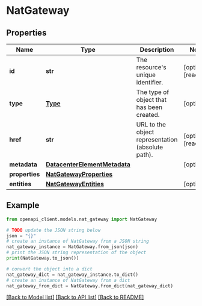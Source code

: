 # NatGateway


## Properties

Name | Type | Description | Notes
------------ | ------------- | ------------- | -------------
**id** | **str** | The resource&#39;s unique identifier. | [optional] [readonly] 
**type** | [**Type**](Type.md) | The type of object that has been created. | [optional] 
**href** | **str** | URL to the object representation (absolute path). | [optional] [readonly] 
**metadata** | [**DatacenterElementMetadata**](DatacenterElementMetadata.md) |  | [optional] 
**properties** | [**NatGatewayProperties**](NatGatewayProperties.md) |  | 
**entities** | [**NatGatewayEntities**](NatGatewayEntities.md) |  | [optional] 

## Example

```python
from openapi_client.models.nat_gateway import NatGateway

# TODO update the JSON string below
json = "{}"
# create an instance of NatGateway from a JSON string
nat_gateway_instance = NatGateway.from_json(json)
# print the JSON string representation of the object
print(NatGateway.to_json())

# convert the object into a dict
nat_gateway_dict = nat_gateway_instance.to_dict()
# create an instance of NatGateway from a dict
nat_gateway_from_dict = NatGateway.from_dict(nat_gateway_dict)
```
[[Back to Model list]](../README.md#documentation-for-models) [[Back to API list]](../README.md#documentation-for-api-endpoints) [[Back to README]](../README.md)


